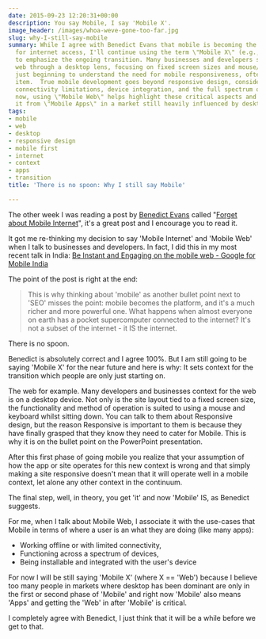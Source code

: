 ```yaml
---
date: 2015-09-23 12:20:31+00:00
description: You say Mobile, I say 'Mobile X'.
image_header: /images/whoa-weve-gone-too-far.jpg
slug: why-I-still-say-mobile
summary: While I agree with Benedict Evans that mobile is becoming the primary platform
  for internet access, I'll continue using the term \"Mobile X\" (e.g., Mobile Web)
  to emphasize the ongoing transition. Many businesses and developers still view the
  web through a desktop lens, focusing on fixed screen sizes and mouse/keyboard interactions.  They're
  just beginning to understand the need for mobile responsiveness, often as a checklist
  item.  True mobile development goes beyond responsive design, considering context,
  connectivity limitations, device integration, and the full spectrum of devices.  For
  now, using \"Mobile Web\" helps highlight these critical aspects and differentiate
  it from \"Mobile Apps\" in a market still heavily influenced by desktop.
tags:
- mobile
- web
- desktop
- responsive design
- mobile first
- internet
- context
- apps
- transition
title: 'There is no spoon: Why I still say Mobile'

---
```


The other week I was reading a post by [Benedict Evans](http://ben-evans.com) 
called "[Forget about Mobile Internet](http://ben-evans.com/benedictevans/2015/9/1/forget-about-mobile-internet)", it's
a great post and I encourage you to read it.

It got me re-thinking my decision to say 'Mobile Internet' and 'Mobile Web' when
I talk to businesses and developers.  In fact, I did this in my most recent talk in 
India: [Be Instant and Engaging on the mobile web - Google for Mobile India](https://paul.kinlan.me/be-instant-and-engaging-on-the-mobile-web/)

The point of the post is right at the end:

<blockquote>This is why thinking about 'mobile' as another bullet
 point next to 'SEO' misses the point: mobile becomes the platform, 
and it's a much richer and more powerful one. What happens when almost 
everyone on earth has a pocket supercomputer connected to the internet? 
It's not a subset of the internet - it IS the internet.</blockquote>

There is no spoon.

Benedict is absolutely correct and I agree 100%. But I am still going to be saying 'Mobile X' for the 
near future and here is why: It sets context for the transition which people
are only just starting on.

The web for example. Many developers and businesses context for the web is
on a desktop device. Not only is the site layout tied to a fixed screen size, the
functionality and method of operation is suited to using a mouse and keyboard whilst
sitting down. You can talk to them about Responsive design, but the reason Responsive is
important to them is because they have finally grasped that they know they need to cater for Mobile.
This is why it is on the bullet point on the PowerPoint presentation.

After this first phase of going mobile you realize that your assumption of how the app or site operates for this new context
is wrong and that simply making a site responsive doesn't mean that it will operate well in a mobile context, let alone
any other context in the continuum.  

The final step, well, in theory, you get 'it' and now 'Mobile' IS, as Benedict suggests.

For me, when I talk about Mobile Web, I associate it with the use-cases that Mobile in terms
of where a user is an what they are doing (like many apps):

* Working offline or with limited connectivity,
* Functioning across a spectrum of devices,
* Being installable and integrated with the user's device

For now I will be still saying 'Mobile X' (where X == 'Web') because I believe too many people in markets where
desktop has been dominant are only in the first or second phase of 'Mobile' and right now 'Mobile' also 
means 'Apps' and getting the 'Web' in after 'Mobile' is critical.

I completely agree with Benedict, I just think that it will be a while before we get to that.